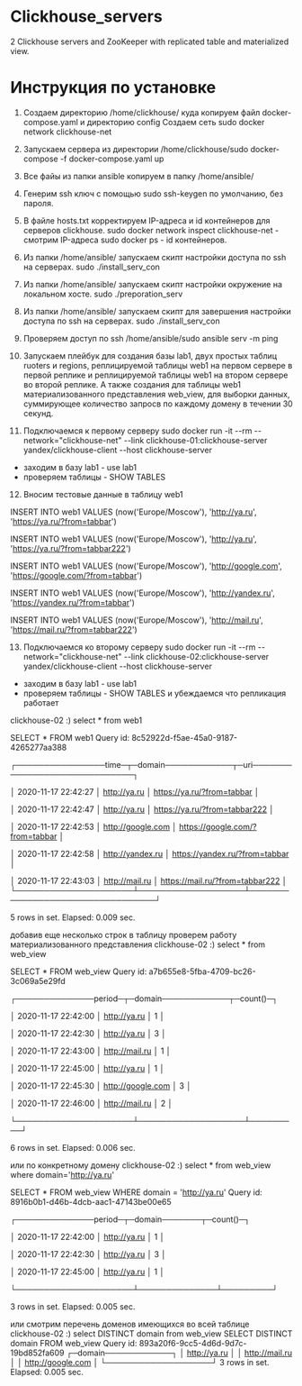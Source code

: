 # Clickhouse_servers
2 Clickhouse servers and ZooKeeper with replicated table and materialized view.

# Инструкция по установке
1. Создаем директорию /home/clickhouse/ куда копируем файл docker-compose.yaml и директорию config
Создаем сеть sudo docker network clickhouse-net 

2. Запускаем сервера из директории /home/clickhouse/sudo docker-compose -f docker-compose.yaml up

3. Все файы из папки ansible копируем в папку /home/ansible/

4. Генерим ssh ключ с помощью sudo ssh-keygen по умолчанию, без пароля.

5. В файле hosts.txt корректируем IP-адреса и id контейнеров для серверов clickhouse.
sudo docker network inspect clickhouse-net - смотрим IP-адреса
sudo docker ps - id контейнеров.

6. Из папки /home/ansible/ запускаем скипт настройки доступа по ssh на серверах.
sudo ./install_serv_con

7. Из папки /home/ansible/ запускаем скипт настройки окружение на локальном хосте.
sudo ./preporation_serv

8. Из папки /home/ansible/ запускаем скипт для завершения настройки доступа по ssh на серверах.
sudo ./install_serv_con

9. Проверяем доступ по ssh /home/ansible/sudo ansible serv -m ping

10. Запускаем плейбук для создания базы lab1, двух простых таблиц ruoters и regions,
реплицируемой таблицы web1 на первом сервере в первой реплике и реплицируемой таблицы 
web1 на втором сервере во второй реплике. А также создания для таблицы web1 материализованного представления 
web_view, для выборки данных, суммирующее количество запросв по каждому домену в течении 30 секунд.

11. Подключаемся к первому серверу
sudo docker run -it --rm --network="clickhouse-net" --link clickhouse-01:clickhouse-server yandex/clickhouse-client --host clickhouse-server
- заходим в базу lab1 - use lab1
- проверяем таблицы - SHOW TABLES

12. Вносим тестовые данные в таблицу web1

INSERT INTO web1 VALUES (now('Europe/Moscow'), 'http://ya.ru', 'https://ya.ru/?from=tabbar')

INSERT INTO web1 VALUES (now('Europe/Moscow'), 'http://ya.ru', 'https://ya.ru/?from=tabbar222')

INSERT INTO web1 VALUES (now('Europe/Moscow'), 'http://google.com', 'https://google.com/?from=tabbar')

INSERT INTO web1 VALUES (now('Europe/Moscow'), 'http://yandex.ru', 'https://yandex.ru/?from=tabbar')

INSERT INTO web1 VALUES (now('Europe/Moscow'), 'http://mail.ru', 'https://mail.ru/?from=tabbar222')

13. Подключаемся ко второму серверу
sudo docker run -it --rm --network="clickhouse-net" --link clickhouse-02:clickhouse-server yandex/clickhouse-client --host clickhouse-server
- заходим в базу lab1 - use lab1
- проверяем таблицы - SHOW TABLES
и убеждаемся что репликация работает

clickhouse-02 :) select * from web1

SELECT *
FROM web1
Query id: 8c52922d-f5ae-45a0-9187-4265277aa388

┌────────────────time─┬─domain────────────┬─uri─────────────────────────────┐

│ 2020-11-17 22:42:27 │ http://ya.ru      │ https://ya.ru/?from=tabbar      │

│ 2020-11-17 22:42:47 │ http://ya.ru      │ https://ya.ru/?from=tabbar222   │

│ 2020-11-17 22:42:53 │ http://google.com │ https://google.com/?from=tabbar │

│ 2020-11-17 22:42:58 │ http://yandex.ru  │ https://yandex.ru/?from=tabbar  │

│ 2020-11-17 22:43:03 │ http://mail.ru    │ https://mail.ru/?from=tabbar222 │
└─────────────────────┴───────────────────┴─────────────────────────────────┘

5 rows in set. Elapsed: 0.009 sec. 

добавив еще несколько строк в таблицу проверем работу материализованного представления
clickhouse-02 :) select * from web_view

SELECT *
FROM web_view
Query id: a7b655e8-5fba-4709-bc26-3c069a5e29fd

┌──────────────period─┬─domain────────────┬─count()─┐

│ 2020-11-17 22:42:00 │ http://ya.ru      │       1 │

│ 2020-11-17 22:42:30 │ http://ya.ru      │       3 │

│ 2020-11-17 22:43:00 │ http://mail.ru    │       1 │

│ 2020-11-17 22:45:00 │ http://ya.ru      │       1 │

│ 2020-11-17 22:45:30 │ http://google.com │       3 │

│ 2020-11-17 22:46:00 │ http://mail.ru    │       2 │

└─────────────────────┴───────────────────┴─────────┘

6 rows in set. Elapsed: 0.006 sec. 

или по конкретному домену
clickhouse-02 :) select * from web_view where domain='http://ya.ru'

SELECT *
FROM web_view
WHERE domain = 'http://ya.ru'
Query id: 8916b0b1-d46b-4dcb-aac1-47143be00e65

┌──────────────period─┬─domain───────┬─count()─┐

│ 2020-11-17 22:42:00 │ http://ya.ru │       1 │

│ 2020-11-17 22:42:30 │ http://ya.ru │       3 │

│ 2020-11-17 22:45:00 │ http://ya.ru │       1 │

└─────────────────────┴──────────────┴─────────┘

3 rows in set. Elapsed: 0.005 sec.

или смотрим перечень доменов имеющихся во всей таблице
clickhouse-02 :) select DISTINCT domain from web_view
SELECT DISTINCT domain
FROM web_view
Query id: 893a20f6-9cc5-4d6d-9d7c-19bd852fa609
┌─domain────────────┐
│ http://ya.ru      │
│ http://mail.ru    │
│ http://google.com │
└───────────────────┘
3 rows in set. Elapsed: 0.005 sec. 

